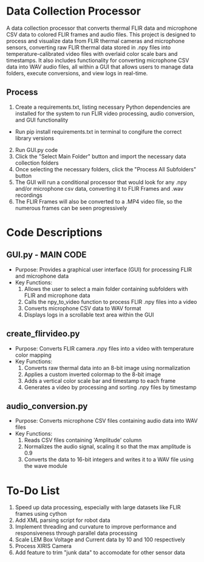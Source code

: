 # Data Collection Processor
A data collection processor that converts thermal FLIR data and microphone CSV data to colored FLIR frames and audio files. This project is designed to process and visualize data from FLIR thermal cameras and microphone sensors, converting raw FLIR thermal data stored in .npy files into temperature-calibrated video files with overlaid color scale bars and timestamps. It also includes functionality for converting microphone CSV data into WAV audio files, all within a GUI that allows users to manage data folders, execute conversions, and view logs in real-time.

## Process
  1) Create a requirements.txt, listing necessary Python dependencies are installed for the system to run FLIR video processing, audio conversion, and GUI functionality
  - Run pip install requirements.txt in terminal to congifure the correct library versions
  2) Run GUI.py code
  3) Click the "Select Main Folder" button and import the necessary data collection folders
  4) Once selecting the necessary folders, click the "Process All Subfolders" button
  5) The GUI will run a conditional processor that would look for any .npy and/or microphone csv data, converting it to FLIR Frames and .wav recordings
  6) The FLIR Frames will also be converted to a .MP4 video file, so the numerous frames can be seen progressively

# Code Descriptions

## GUI.py - MAIN CODE
- Purpose: Provides a graphical user interface (GUI) for processing FLIR and microphone data
- Key Functions:
  1) Allows the user to select a main folder containing subfolders with FLIR and microphone data
  2) Calls the npy_to_video function to process FLIR .npy files into a video
  3) Converts microphone CSV data to WAV format
  4) Displays logs in a scrollable text area within the GUI

## create_flirvideo.py
- Purpose: Converts FLIR camera .npy files into a video with temperature color mapping
- Key Functions:
  1) Converts raw thermal data into an 8-bit image using normalization
  2) Applies a custom inverted colormap to the 8-bit image
  3) Adds a vertical color scale bar and timestamp to each frame
  4) Generates a video by processing and sorting .npy files by timestamp

## audio_conversion.py
- Purpose: Converts microphone CSV files containing audio data into WAV files
- Key Functions:
  1) Reads CSV files containing 'Amplitude' column
  2) Normalizes the audio signal, scaling it so that the max amplitude is 0.9
  3) Converts the data to 16-bit integers and writes it to a WAV file using the wave module

# To-Do List
  1) Speed up data processing, especially with large datasets like FLIR frames using cython
  2) Add XML parsing script for robot data
  3) Implement threading and curvature to improve performance and responsiveness through parallel data processing
  4) Scale LEM Box Voltage and Current data by 10 and 100 respectively
  5) Process XIRIS Camera
  6) Add feature to trim "junk data" to accomodate for other sensor data
